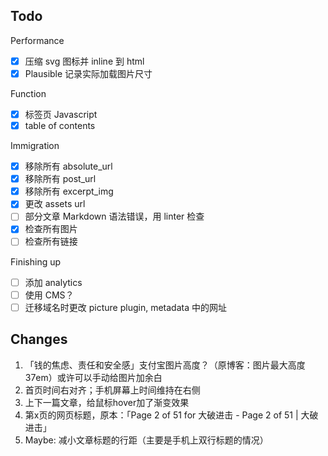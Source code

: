 ## Todo

Performance
- [x] 压缩 svg 图标并 inline 到 html
- [x] Plausible 记录实际加载图片尺寸

Function
- [x] 标签页 Javascript
- [x] table of contents

Immigration
- [x] 移除所有 absolute_url
- [x] 移除所有 post_url
- [x] 移除所有 excerpt_img
- [x] 更改 assets url
- [ ] 部分文章 Markdown 语法错误，用 linter 检查
- [x] 检查所有图片
- [ ] 检查所有链接

Finishing up
- [ ] 添加 analytics
- [ ] 使用 CMS？
- [ ] 迁移域名时更改 picture plugin, metadata 中的网址

## Changes

1. 「钱的焦虑、责任和安全感」支付宝图片高度？（原博客：图片最大高度 37em）或许可以手动给图片加余白
2. 首页时间右对齐；手机屏幕上时间维持在右侧
3. 上下一篇文章，给鼠标hover加了渐变效果
4. 第x页的网页标题，原本：「Page 2 of 51 for 大破进击 - Page 2 of 51 | 大破进击」
5. Maybe: 减小文章标题的行距（主要是手机上双行标题的情况）
